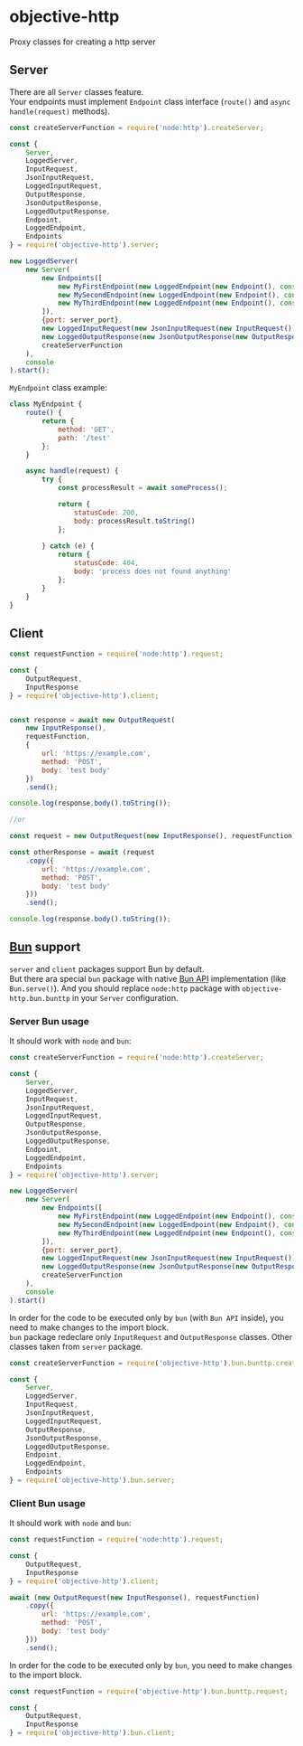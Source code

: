 # objective-http
Proxy classes for creating a http server


## Server

There are all `Server` classes feature.  
Your endpoints must implement `Endpoint` class interface (`route()` and `async handle(request)` methods).

```javascript
const createServerFunction = require('node:http').createServer;

const {
    Server,
    LoggedServer,
    InputRequest,
    JsonInputRequest,
    LoggedInputRequest,
    OutputResponse,
    JsonOutputResponse,
    LoggedOutputResponse,
    Endpoint,
    LoggedEndpoint,
    Endpoints
} = require('objective-http').server;

new LoggedServer(
    new Server(
        new Endpoints([
            new MyFirstEndpoint(new LoggedEndpoint(new Endpoint(), console)),
            new MySecondEndpoint(new LoggedEndpoint(new Endpoint(), console)),
            new MyThirdEndpoint(new LoggedEndpoint(new Endpoint(), console))
        ]),
        {port: server_port},
        new LoggedInputRequest(new JsonInputRequest(new InputRequest()), console),
        new LoggedOutputResponse(new JsonOutputResponse(new OutputResponse()), console),
        createServerFunction
    ),
    console
).start();
```

`MyEndpoint` class example:

```javascript
class MyEndpoint {
    route() {
        return {
            method: 'GET',
            path: '/test'
        };
    }

    async handle(request) {
        try {
            const processResult = await someProcess();

            return {
                statusCode: 200,
                body: processResult.toString()
            };
        
        } catch (e) {
            return {
                statusCode: 404,
                body: 'process does not found anything'
            };
        }
    }
}

```

## Client

```javascript
const requestFunction = require('node:http').request;

const {
    OutputRequest,
    InputResponse
} = require('objective-http').client;


const response = await new OutputRequest(
    new InputResponse(),
    requestFunction,
    {
        url: 'https://example.com',
        method: 'POST',
        body: 'test body'
    })
    .send();

console.log(response.body().toString());

//or

const request = new OutputRequest(new InputResponse(), requestFunction);

const otherResponse = await (request
    .copy({
        url: 'https://example.com',
        method: 'POST',
        body: 'test body'
    }))
    .send();

console.log(response.body().toString());
```


## [Bun](https://bun.sh) support

`server` and `client` packages support Bun by default.  
But there ara special `bun` package with native [Bun API](https://bun.sh/docs/runtime/bun-apis) implementation (like `Bun.serve()`). 
And you should replace `node:http` package with `objective-http.bun.bunttp` in your `Server` configuration.


### Server Bun usage

It should work with `node` and `bun`:

```javascript
const createServerFunction = require('node:http').createServer;

const {
    Server,
    LoggedServer,
    InputRequest,
    JsonInputRequest,
    LoggedInputRequest,
    OutputResponse,
    JsonOutputResponse,
    LoggedOutputResponse,
    Endpoint,
    LoggedEndpoint,
    Endpoints
} = require('objective-http').server;

new LoggedServer(
    new Server(
        new Endpoints([
            new MyFirstEndpoint(new LoggedEndpoint(new Endpoint(), console)),
            new MySecondEndpoint(new LoggedEndpoint(new Endpoint(), console)),
            new MyThirdEndpoint(new LoggedEndpoint(new Endpoint(), console))
        ]),
        {port: server_port},
        new LoggedInputRequest(new JsonInputRequest(new InputRequest()), console),
        new LoggedOutputResponse(new JsonOutputResponse(new OutputResponse()), console),
        createServerFunction
    ),
    console
).start()
```

In order for the code to be executed only by `bun` (with `Bun API` inside), you need to make changes to the import block.  
`bun` package redeclare only `InputRequest` and `OutputResponse` classes. Other classes taken from `server` package.

```javascript
const createServerFunction = require('objective-http').bun.bunttp.createServer;

const {
    Server,
    LoggedServer,
    InputRequest,
    JsonInputRequest,
    LoggedInputRequest,
    OutputResponse,
    JsonOutputResponse,
    LoggedOutputResponse,
    Endpoint,
    LoggedEndpoint,
    Endpoints
} = require('objective-http').bun.server;
```


### Client Bun usage

It should work with `node` and `bun`:

```javascript
const requestFunction = require('node:http').request;

const {
    OutputRequest,
    InputResponse
} = require('objective-http').client;

await (new OutputRequest(new InputResponse(), requestFunction)
    .copy({
        url: 'https://example.com',
        method: 'POST',
        body: 'test body'
    }))
    .send();
```

In order for the code to be executed only by `bun`, you need to make changes to the import block.

```javascript
const requestFunction = require('objective-http').bun.bunttp.request;

const {
    OutputRequest,
    InputResponse
} = require('objective-http').bun.client;
```